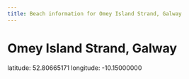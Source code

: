```yaml
---
title: Beach information for Omey Island Strand, Galway
---
```

# Omey Island Strand, Galway 

<div class="location-info">latitude: 52.80665171 longitude: -10.15000000</div>
<div></div>